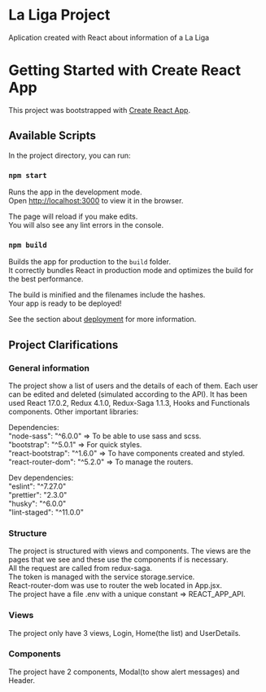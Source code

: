 # La Liga Project
Aplication created with React about information of a La Liga

# Getting Started with Create React App

This project was bootstrapped with [Create React App](https://github.com/facebook/create-react-app).

## Available Scripts

In the project directory, you can run:

### `npm start`

Runs the app in the development mode.\
Open [http://localhost:3000](http://localhost:3000) to view it in the browser.

The page will reload if you make edits.\
You will also see any lint errors in the console.

### `npm build`

Builds the app for production to the `build` folder.\
It correctly bundles React in production mode and optimizes the build for the best performance.

The build is minified and the filenames include the hashes.\
Your app is ready to be deployed!

See the section about [deployment](https://facebook.github.io/create-react-app/docs/deployment) for more information.

## Project Clarifications

### General information

The project show a list of users and the details of each of them. Each user can be edited and deleted (simulated according to the API).
It has been used React 17.0.2, Redux 4.1.0, Redux-Saga 1.1.3, Hooks and Functionals components. Other important libraries:

Dependencies:  
"node-sass": "^6.0.0" => To be able to use sass and scss.  
"bootstrap": "^5.0.1" => For quick styles.  
"react-bootstrap": "^1.6.0" => To have components created and styled.  
"react-router-dom": "^5.2.0" => To manage the routers.

Dev dependencies:  
"eslint": "^7.27.0"  
"prettier": "2.3.0"  
"husky": "^6.0.0"  
"lint-staged": "^11.0.0"  

### Structure

The project is structured with views and components. The views are the pages that we see and these use the components if is necessary.  
All the request are called from redux-saga.  
The token is managed with the service storage.service.  
React-router-dom was use to router the web located in App.jsx.  
The project have a file .env with a unique constant => REACT_APP_API.  

### Views

The project only have 3 views, Login, Home(the list) and UserDetails.

### Components

The project have 2 components, Modal(to show alert messages) and Header.
